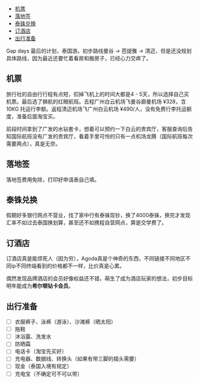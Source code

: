 
- [机票](#%E6%9C%BA%E7%A5%A8)
- [落地签](#%E8%90%BD%E5%9C%B0%E7%AD%BE)
- [泰铢兑换](#%E6%B3%B0%E9%93%A2%E5%85%91%E6%8D%A2)
- [订酒店](#%E8%AE%A2%E9%85%92%E5%BA%97)
- [出行准备](#%E5%87%BA%E8%A1%8C%E5%87%86%E5%A4%87)

Gap days 最后的计划，泰国游。初步路线曼谷 -> 芭提雅 -> 清迈，但是还没规划具体路线，因为最近还要忙着看房和搬房子，已经心力交瘁了。

## 机票

旅行社的自由行行程有点短，扣掉飞机上的时间大都是4 - 5天，所以选择自己买机票。最后选了狮航的红眼航班。去程广州白云机场飞曼谷廊曼机场 ¥328，含 10KG 托运行李额。返程清迈机场飞广州白云机场 ¥490/人，没有免费行李托运额度，准备后面淘宝买。

前段时间拿到了广发的水钻套卡，想着可以预约一下白云的贵宾厅，客服查询后告知国际航班没有广发的贵宾厅，看着手里可怜的只有一点机场龙腾（国际航班每次需要两点），真是无奈。

## 落地签

落地签费用免除，打印好申请表自己填。

## 泰铢兑换

假期好多银行网点不营业，找了家中行有泰铢现钞，换了4000泰铢，换完才发现汇率不如过去泰国换划算，甚至还不如携程自营网点，算是交学费了。

## 订酒店

订酒店真是能烦死人（因为穷），Agoda真是个神奇的东西，不同链接不同地区不同ip不同终端看到的价格都不一样，比价真是心累。

偶然发现品牌酒店的会员好像权益还不错，萌生了成为酒店玩家的想法，初步目标明年能成为**希尔顿钻卡会员**。

## 出行准备

- [ ] 衣服裤子、泳裤（游泳）、沙滩裤（晒太阳）
- [ ] 拖鞋
- [ ] 沐浴露、洗发水
- [ ] 防晒霜
- [ ] 电话卡（淘宝先买好）
- [ ] 充电器、数据线、转换头（如果有带三脚的插头需要）
- [ ] 现金（泰国入境有规定）
- [ ] 充电宝（不确定可不可以带）